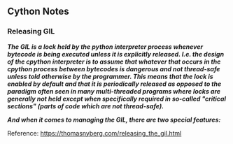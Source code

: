 ## Cython Notes

### Releasing GIL
***The GIL is a lock held by the python interpreter process whenever bytecode is being executed unless it is explicitly released. I.e. the design of the cpython interpreter is to assume that whatever that occurs in the cpython process between bytecodes is dangerous and not thread-safe unless told otherwise by the programmer. This means that the lock is enabled by default and that it is periodically released as opposed to the paradigm often seen in many multi-threaded programs where locks are generally not held except when specifically required in so-called "critical sections" (parts of code which are not thread-safe).***

***And when it comes to managing the GIL, there are two special features:***

Reference: https://thomasnyberg.com/releasing_the_gil.html

### 